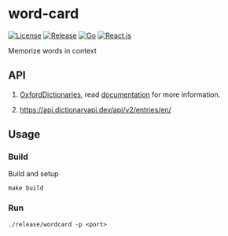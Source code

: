 # word-card

[![License](https://img.shields.io/github/license/ASjet/word-card)](https://github.com/ASjet/word-card/blob/main/LICENSE)
[![Release](https://img.shields.io/github/v/release/ASjet/word-card)](https://github.com/ASjet/word-card/releases/latest)
[![Go](https://img.shields.io/github/go-mod/go-version/asjet/word-card/main?filename=src%2Fgo.mod)](https://go.dev)
[![React.js](https://img.shields.io/github/package-json/dependency-version/ASjet/word-card/react)](https://github.com/facebook/react/releases/tag/v18.2.0)

Memorize words in context

## API

1. [OxfordDictionaries](https://developer.oxforddictionaries.com/), read [documentation](https://developer.oxforddictionaries.com/documentation) for more information.

2. https://api.dictionaryapi.dev/api/v2/entries/en/<word>

## Usage

### Build

Build and setup

```shell
make build
```

### Run

```shell
./release/wordcard -p <port>
```
